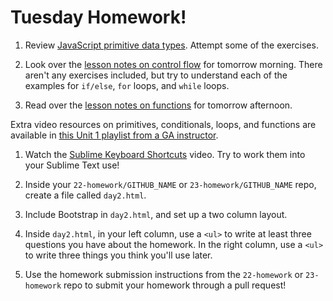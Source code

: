 # Tuesday Homework!

1. Review <a href="https://github.com/sf-wdi-22-23/modules/edit/master/w01-controlling-the-dom/d2-homework/javascript-primitives.md" target="_blank">JavaScript primitive data types</a>. Attempt some of the exercises.

1. Look over the <a href="https://github.com/sf-wdi-22-23/modules/tree/w01_d3_dawn_control_flow/w01-controlling-the-dom/d3-dawn-control-flow" target="_blank">lesson notes on control flow</a> for tomorrow morning.  There aren't any exercises included, but try to understand each of the examples for `if/else`, `for` loops, and `while` loops.

1. Read over the <a href="https://github.com/sf-wdi-22-23/modules/blob/master/w01-controlling-the-dom/d2-homework/functions-overview.md" target="_blank">lesson notes on functions</a> for tomorrow afternoon. 

  Extra video resources on primitives, conditionals, loops, and functions are available in  <a href="https://www.youtube.com/watch?v=YXaETbCBFtc&list=PLw1xVKFboueks5UMLogE01mdThRU577oa&index=1">this Unit 1 playlist from a GA instructor</a>.

1. Watch the <a href="https://www.youtube.com/watch?v=DNN6G9EuPT0" target="_blank">Sublime Keyboard Shortcuts</a> video. Try to work them into your Sublime Text use!

1. Inside your  `22-homework/GITHUB_NAME` or `23-homework/GITHUB_NAME` repo, create a file called `day2.html`.

1. Include Bootstrap in `day2.html`, and set up a two column layout. 

1. Inside `day2.html`, in your left column, use a `<ul>` to write at least three questions you have about the homework.  In the right column, use a `<ul>` to write three things you think you'll use later. 

1. Use the homework submission instructions from the `22-homework` or `23-homework` repo to submit your homework through a pull request!
